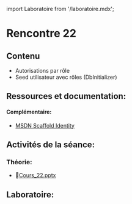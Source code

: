 import Laboratoire from '/laboratoire.mdx';

# Rencontre 22

## Contenu
- Autorisations par rôle 
- Seed utilisateur avec rôles (DbInitializer) 

## Ressources et documentation: 

#### Complémentaire: 
- [MSDN Scaffold Identity](https://go.microsoft.com/fwlink/?linkid=2116645)

## Activités de la séance: 

### Théorie: 
- 🔗[Cours_22.pptx](https://cegepedouardmontpetit.sharepoint.com/:p:/s/CMT420InformatiqueComitesCours-3W6/EdZ8jtMcli9Dml-89toxLv8BXqYReFCgel5EUqJNfTqVaw?e=QcROSy)

## Laboratoire: 
<Laboratoire nom="10XX-S22_Lab1"/>